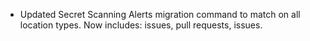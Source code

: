 - Updated Secret Scanning Alerts migration command to match on all location types. Now includes: issues, pull requests, issues.
